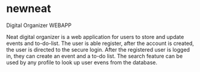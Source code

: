 # newneat
Digital Organizer WEBAPP

Neat digital organizer is a web application for users to store and update events and to-do-list. 
The user is able register, after the account is created, the user is directed to the secure login. 
After the registered user is logged in, they can create an event and a to-do list. 
The search feature can be used by any profile to look up user evens from the database.
